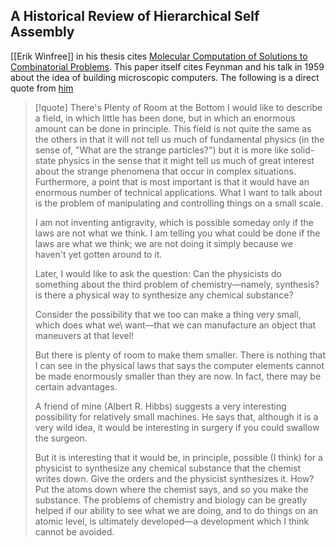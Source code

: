 



## A Historical Review of Hierarchical Self Assembly

[[Erik Winfree]] in his thesis cites [Molecular Computation of Solutions to Combinatorial Problems](https://ubc.summon.serialssolutions.com/2.0.0/link/0/eLvHCXMwfV3NS8MwFH_ohqAH0alYp7NHPXQuTT8WmMoURZGB6O4lSZOLuk47D_73vqRpUWGe89qUvK-85uX3A6BhfxD8iQlCpiHPzZEZ45jjBE1M17vleeCh0smfVp1JfTXGdFnWIdLG7byQ5pf5WUioYVpK48v5e2A4pMxZa02owR3RQn5ODBzYKrQjY7wtaF89PI-floLyOuifH5dq-ilLaRKTX1mralw0XZS8xIXUFQPG8i2qTVW3W7Dp9pj-uDKKbVhRsw6sVayTXx3YmDRQrWUHtp13l_6Jg6A-3YH70Rv_eLmY1Ny5vrTkD1aLfqH9xmD9RWHGsLw2xTvasu8YasrRmX3FLkxvb6bXd4EjXQhkxNJFwKOcpoNcR0zoYaxFLLkmSaiZ1uj6KhEhE5JK9FaFpR5VkeADTTCmxlIxXKw9aM2KmdoHHxMdU3lKJMnzCIVQJuJUMqEEVknDyIN-vaaZdIDkhhfjNbOFSZhkTgmZU4IHJ80D8wqLY7norlVSIxcOh1ibMQ-OfimtGUeDpFibetCtlZg5Zy6zxtY8OG5G0QvN0QqfqeKzzIjZ5hDGlktgWUdT3E16sFfZRjO1--SDf6fuwrpFcTYNiOQQWouPT3VkkSJ60B5Prx-fe866e7at9RsGlwvm "Molecular Computation of Solutions to Combinatorial Problems"). This paper itself cites Feynman and his talk in 1959 about the idea of building microscopic computers. The following is a direct quote from [him](https://cc.ee.ntu.edu.tw/~thlin/Feynman_1959.pdf)


> [!quote] There's Plenty of Room at the Bottom
> I would like to describe a field, in which little has been done, but in which an enormous amount can be done in principle. This field is not quite the same as the others in that it will not tell us much of fundamental physics (in the sense of, "What are the strange particles?") but it is more like solid-state physics in the sense that it might tell us much of great interest about the strange phenomena that occur in complex situations. Furthermore, a point that is most important is that it would have an enormous number of technical applications. What I want to talk about is the problem of manipulating and controlling things on a small scale.
> 
> 
> I am not inventing antigravity, which is possible someday only if the laws are not what we think. I am telling you what could be done if the laws are what we think; we are not doing it simply because we haven't yet gotten around to it.
> 
> 
> Later, I would like to ask the question: Can the physicists do something about the third problem of chemistry—namely, synthesis? is there a physical way to synthesize any chemical substance?
> 
> 
> Consider the possibility that we too can make a thing very small, which does what we\ want—that we can manufacture an object that maneuvers at that level!
> 
> But there is plenty of room to make them smaller. There is nothing that I can see in the physical laws that says the computer elements cannot be made enormously smaller than they are now. In fact, there may be certain advantages.
> 
> 
> A friend of mine (Albert R. Hibbs) suggests a very interesting possibility for relatively small machines. He says that, although it is a very wild idea, it would be interesting in surgery if you could swallow the surgeon.
> 
> But it is interesting that it would be, in principle, possible (I think) for a physicist to synthesize any chemical substance that the chemist writes down. Give the orders and the physicist synthesizes it. How? Put the atoms down where the chemist says, and so you make the substance. The problems of chemistry and biology can be greatly helped if our ability to see what we are doing, and to do things on an atomic level, is ultimately developed—a development which I think cannot be avoided.






